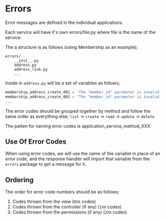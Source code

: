 # Errors

Error messages are defined in the individual applications.

Each service will have it's own errors/file.py where file is the name of the service. 

The a structure is as follows (using Membership as an example);
```
errors/
    __init__.py
    address.py
    address_link.py
    ...
```

Inside in `address.py` will be a set of variables as follows;

```python
membership_address_create_001 = 'The "member_id" parameter is invalid. "member_id" should be an integer'
membership_address_create_002 = 'The "member_id" parameter is invalid. "member_id" does not correspond with a valid Member'
...
```

The error codes should be grouped together by method and follow the same order as everything else; `list` -> `create` -> `read` -> `update` -> `delete`

The patten for naming error codes is application_service_method_XXX


## Use Of Error Codes
When using error codes, we will use the name of the variable in place of an error code, and the response handler will import that variable from the `errors` package to get a message for it.

## Ordering
The order for error code numbers should be as follows;

1. Codes thrown from the view (`0XX` codes)
2. Codes thrown from the controller (if any) (`1XX` codes)
3. Codes thrown from the permissions (if any) (`2XX` codes)

